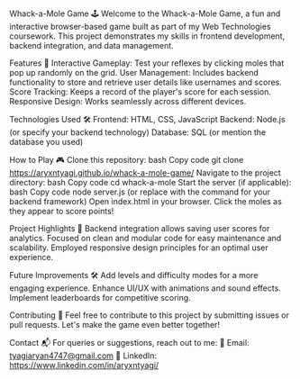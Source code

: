 Whack-a-Mole Game 🕹️
Welcome to the Whack-a-Mole Game, a fun and interactive browser-based game built as part of my Web Technologies coursework. This project demonstrates my skills in frontend development, backend integration, and data management.

Features 🚀
Interactive Gameplay: Test your reflexes by clicking moles that pop up randomly on the grid.
User Management: Includes backend functionality to store and retrieve user details like usernames and scores.
Score Tracking: Keeps a record of the player's score for each session.
Responsive Design: Works seamlessly across different devices.

Technologies Used 🛠️
Frontend: HTML, CSS, JavaScript
Backend: Node.js (or specify your backend technology)
Database: SQL (or mention the database you used)

How to Play 🎮
Clone this repository:
bash
Copy code
git clone https://aryxntyagi.github.io/whack-a-mole-game/
Navigate to the project directory:
bash
Copy code
cd whack-a-mole
Start the server (if applicable):
bash
Copy code
node server.js
(or replace with the command for your backend framework)
Open index.html in your browser.
Click the moles as they appear to score points!

Project Highlights 🌟
Backend integration allows saving user scores for analytics.
Focused on clean and modular code for easy maintenance and scalability.
Employed responsive design principles for an optimal user experience.

Future Improvements 🛠️
Add levels and difficulty modes for a more engaging experience.
Enhance UI/UX with animations and sound effects.
Implement leaderboards for competitive scoring.

Contributing 🤝
Feel free to contribute to this project by submitting issues or pull requests. Let's make the game even better together!

Contact 📬
For queries or suggestions, reach out to me:
📧 Email: tyagiaryan4747@gmail.com
🔗 LinkedIn: https://www.linkedin.com/in/aryxntyagi/
